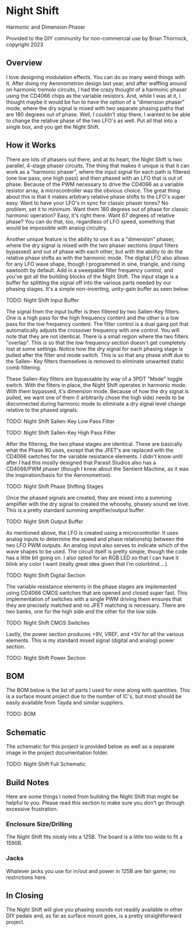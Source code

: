 # Night Shift
Harmonic and Dimension Phaser

Provided to the DIY community for non-commercial use by Brian Thornock, copyright 2023


## Overview

I love designing modulation effects. You can do so many weird things
with it. After doing my Aeronometron design last year, and after
waffling around on harmonic tremolo circuits, I had the crazy thought
of a harmonic phaser using the CD4066 chips as the variable
resistors. And, while I was at it, I thought maybe it would be fun to
have the option of a "dimension phaser" mode, where the dry signal is
mixed with two separate phasing paths that are 180 degrees out of
phase. Well, I couldn't stop there, I wanted to be able to change the
relative phase of the two LFO's as well. Put all that into a single
box, and you get the Night Shift.

## How it Works

There are lots of phasers out there, and at its heart, the Night Shift
is two parallel, 4-stage phaser circuits. The thing that makes it
unique is that it can work as a "harmonic phaser", where the input
signal for each path is filtered (one low pass, one high pass) and
then phased with an LFO that is out of phase. Because of the PWM
necessary to drive the CD4066 as a variable resistor array, a
microcontroller was the obvious choice. The great thing about this is
that it makes arbitrary relative phase shifts to the LFO's super
easy. Want to have your LFO's in sync for classic phaser tones? No
problem, set it to minimum. Want them 180 degrees out of phase for
classic harmonic operation? Easy, it's right there. Want 67 degrees of
relative phase? You can do that, too, regardless of LFO speed,
something that would be impossible with analog circuitry.  

Another unique feature is the ability to use it as a "dimension"
phaser, where the dry signal is mixed with the two phaser sections
(input filters bypassed) and out of phase with each other, but with
the ability to do the relative phase shifts as with the harmonic mode.
The digital LFO also allows for any LFO wave shape, though I
programmed in sine, triangle, and rising sawtooth by default. Add in a
sweepable filter frequency control, and you've got all the building
blocks of the Night Shift.  The input stage is a buffer for splitting
the signal off into the various parts needed by our phasing
stages. It's a simple non-inverting, unity-gain buffer as seen below.

TODO: Night Shift Input Buffer

The signal from the input buffer is then filtered by two Sallen-Key
filters. One is a high pass for the high frequency content and the
other is a low pass for the low frequency content. The filter control
is a dual gang pot that automatically adjusts the crossover frequency
with one control. You will note that they are not identical. There is
a small region where the two filters "overlap". This is so that the
low frequency section doesn't get completely lost at some
settings. Notice how the dry signal for each phasing stage is pulled
after the filter and mode switch. This is so that any phase shift due
to the Sallen- Key filters themselves is removed to eliminate unwanted
static comb filtering.

These Sallen-Key filters are bypassable by way of a 3PDT "Mode" toggle
switch. With the filters in place, the Night Shift operates in
harmonic mode. With them bypassed, it's dimension mode. Because of how
the dry signal is pulled, we want one of them (I arbitrarily chose the
high side) needs to be disconnected during harmonic mode to eliminate
a dry signal level change relative to the phased signals.

TODO: Night Shift Sallen-Key Low Pass Filter

TODO: Night Shift Sallen-Key High Pass Filter

After the filtering, the two phase stages are identical. These are
basically what the Phase 90 uses, except that the JFET's are replaced
with the CD4066 switches for the variable resistance elements. I
didn't know until after I had this mostly designed that Parasit
Studios also has a CD4066/PWM phaser (though I knew about the Sentient
Machine, as it was the inspiration/basis for the Aeronometron).

TODO: Night Shift Phase Shifting Stages

Once the phased signals are created, they are mixed into a summing
amplifier with the dry signal to created the whooshy, phasey sound we
love. This is a pretty standard summing amplifier/output buffer.

TODO: Night Shift Output Buffer

As mentioned above, the LFO is created using a microcontroller. It
uses analog inputs to determine the speed and phase relationship
between the two LFO PWM outputs. An analog input also serves to
indicate which of the wave shapes to be used. The circuit itself is
pretty simple, though the code has a little bit going on. I also opted
for an RGB LED so that I can have it blink any color I want (really
great idea given that I'm colorblind....).

TODO: Night Shift Digital Section

The variable resistance elements in the phase stages are implemented
using CD4066 CMOS switches that are opened and closed super fast. This
implementation of switches with a single PWM driving them ensures that
they are precisely matched and no JFET matching is necessary. There
are two banks, one for the high side and the other for the low side.

TODO: Night Shift CMOS Switches

Lastly, the power section produces +9V, VREF, and +5V for all the
various elements. This is my standard mixed signal (digital and
analog) power section.

TODO: Night Shift Power Section

## BOM

The BOM below is the list of parts I used for mine along with
quantities. This is a surface mount project due to the number of IC's,
but most should be easily available from Tayda and similar suppliers.

TODO: BOM

## Schematic

The schematic for this project is provided below as well as a separate image in the project documentation folder.

TODO: Night Shift Full Schematic

## Build Notes

Here are some things I noted from building the Night Shift that might
be helpful to you. Please read this section to make sure you don't go
through excessive frustration.

### Enclosure Size/Drilling

The Night Shift fits nicely into a 125B. The board is a little too wide to fit a 1590B.

### Jacks

Whatever jacks you use for in/out and power in 125B are fair game; no restrictions here.

## In Closing

The Night Shift will give you phasing sounds not readily available in
other DIY pedals and, as far as surface mount goes, is a pretty
straightforward project.






